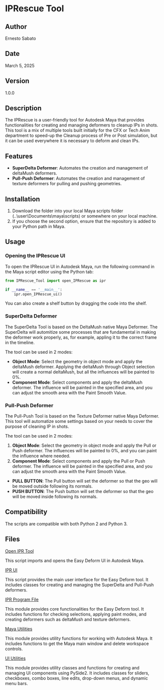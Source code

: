 # IPRescue Tool

## Author
Ernesto Sabato

## Date
March 5, 2025

## Version
1.0.0

## Description

The IPRescue is a user-friendly tool for Autodesk Maya that provides functionalities for creating and managing deformers to cleanup IPs in shots.
This tool is a mix of multiple tools built initially for the CFX or Tech Anim department to speed-up the Cleanup process of Pre or Post simulation, but it can be used everywhere it is necessary to deform and clean IPs.

## Features

- **SuperDelta Deformer**: Automates the creation and management of deltaMush deformers.
- **Pull-Push Deformer**: Automates the creation and management of texture deformers for pulling and pushing geometries.

## Installation

1. Download the folder into your local Maya scripts folder (..\user\Documents\maya\scripts\) or somewhere on your local machine.
2. If you choose the second option, ensure that the repository is added to your Python path in Maya.

## Usage

### Opening the IPRescue UI

To open the IPRescue UI in Autodesk Maya, run the following command in the Maya script editor using the Python tab:

```python
from IPRescue_Tool import open_IPRescue as ipr

if __name__ == '__main__':
    ipr.open_IPRescue_ui()
```

You can also create a shelf button by dragging the code into the shelf.

### SuperDelta Deformer
The SuperDelta Tool is based on the DeltaMush native Maya Deformer.
The SuperDelta will automitize some processes that are fundamental in making the deformer work properly,
as, for example, appling it to the correct frame in the timeline.

The tool can be used in 2 modes:
- **Object Mode**: Select the geometry in object mode and apply the deltaMush deformer. 
Applying the deltaMush through Object selection will create a normal deltaMush, 
but all the influences will be painted to 0%.
- **Component Mode**: Select components and apply the deltaMush deformer. 
The influence will be painted in the specified area, and you can adjust the smooth area with the Paint Smooth Value.

### Pull-Push Deformer
The Pull-Push Tool is based on the Texture Deformer native Maya Deformer.
This tool will automatize some settings based on your needs to cover the purpose of cleaning IP in shots.

The tool can be used in 2 modes:
1. **Object Mode**: Select the geometry in object mode and apply the Pull or Push deformer. 
The influences will be painted to 0%, and you can paint the influence where needed.
2. **Component Mode**: Select components and apply the Pull or Push deformer. 
The influence will be painted in the specified area, and you can adjust the smooth area with the Paint Smooth Value.

- **PULL BUTTON**: The Pull button will set the deformer so that the geo will be moved outside following its normals.
- **PUSH BUTTON**: The Push button will set the deformer so that the geo will be moved inside following its normals.

## Compatibility
The scripts are compatible with both Python 2 and Python 3.

## Files

[Open IPR Tool](../IPRescue_Tool/open_IPRescue.py)

This script imports and opens the Easy Deform UI in Autodesk Maya.

[IPR UI](../IPRescue_Tool/Scripts/IPRescue_UI.py)

This script provides the main user interface for the Easy Deform tool. 
It includes classes for creating and managing the SuperDelta and Pull-Push deformers.

[IPR Program File](../IPRescue_Tool/Scripts/IPRescue_prog.py)

This module provides core functionalities for the Easy Deform tool. 
It includes functions for checking selections, applying paint modes, and creating deformers such as deltaMush and texture deformers.

[Maya Utilities](..\IPRescue_Tool/Scripts/Resources/maya_utils.py)

This module provides utility functions for working with Autodesk Maya. 
It includes functions to get the Maya main window and delete workspace controls.

[UI Utilities](../IPRescue_Tool/Scripts/Resources/UI_utils.py)

This module provides utility classes and functions for creating and managing UI components using PySide2. 
It includes classes for sliders, checkboxes, combo boxes, line edits, drop-down menus, and dynamic menu bars.
